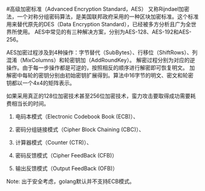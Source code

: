 #高级加密标准（Advanced Encryption Standard，AES）
又称Rijndael加密法，一个对称分组密码算法，是美国联邦政府采用的一种区块加密标准。这个标准用来替代原先的DES（Data Encryption Standard），已经被多方分析且广为全世界所使用。
AES中常见的有三种解决方案，分别为AES-128、AES-192和AES-256。

AES加密过程涉及到4种操作：字节替代（SubBytes）、行移位（ShiftRows）、列混淆（MixColumns）和轮密钥加（AddRoundKey）。
解密过程分别为对应的逆操作。由于每一步操作都是可逆的，按照相反的顺序进行解密即可恢复明文。
加解密中每轮的密钥分别由初始密钥扩展得到。算法中16字节的明文、密文和轮密钥都以一个4x4的矩阵表示。

如果采用真正的128位加密技术甚至256位加密技术，蛮力攻击要取得成功需要耗费相当长的时间。
1. 电码本模式（Electronic Codebook Book (ECB)）、

2. 密码分组链接模式（Cipher Block Chaining (CBC)）、

3. 计算器模式（Counter (CTR)）、

4. 密码反馈模式（Cipher FeedBack (CFB)）

5. 输出反馈模式（Output FeedBack (OFB)）

Note: 出于安全考虑，golang默认并不支持ECB模式。